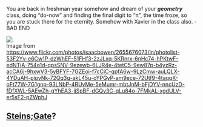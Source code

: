 You are back in freshman year somehow and dream of your _**geometry**_ class, doing “do-now” and finding the final digit to “π”, the time froze, so you are stuck there for the eternity. Somehow with Xavier in the class also. - BAD END

![](https://www.flickr.com/photos/isaacbowen/2655676073/in/photolist-53F2Yv-e6Cw1P-dzWhEF-51FHf3-2zJLxq-5KRnrx-6nHc74-hPKtwF-edNTjA-754o1d-qpsSNV-9ezewb-6LJR4e-4tetC5-9ew87p-b4yzRz-acCA6j-9hxwV3-5yBFYF-7GZEoi-f7cCiC-qpfA6w-9LzCmw-auLQLX-4YDuAH-pipvNk-72Qq3g-akL45u-oYPGyP-am9ece-72Utf9-4taqqX-oFt77W-7G1gnp-93LNbP-4RUvMe-5eMumr-mbtJnM-bFjDYV-nncUzD-fDfXWL-5AEwZh-gYhEA3-jjSpBF-dGQv3C-qLu84o-7FMkAL-xgdULV-er5sF2-pZWphJ)  
Image from https://www.flickr.com/photos/isaacbowen/2655676073/in/photolist-53F2Yv-e6Cw1P-dzWhEF-51FHf3-2zJLxq-5KRnrx-6nHc74-hPKtwF-edNTjA-754o1d-qpsSNV-9ezewb-6LJR4e-4tetC5-9ew87p-b4yzRz-acCA6j-9hxwV3-5yBFYF-7GZEoi-f7cCiC-qpfA6w-9LzCmw-auLQLX-4YDuAH-pipvNk-72Qq3g-akL45u-oYPGyP-am9ece-72Utf9-4taqqX-oFt77W-7G1gnp-93LNbP-4RUvMe-5eMumr-mbtJnM-bFjDYV-nncUzD-fDfXWL-5AEwZh-gYhEA3-jjSpBF-dGQv3C-qLu84o-7FMkAL-xgdULV-er5sF2-pZWphJ
## [Steins;Gate](../README.md)?
